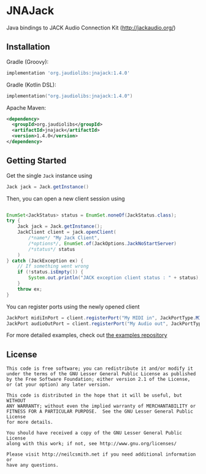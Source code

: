 # JNAJack

Java bindings to JACK Audio Connection Kit (http://jackaudio.org/)

## Installation

Gradle (Groovy):

```groovy
implementation 'org.jaudiolibs:jnajack:1.4.0'
```

Gradle (Kotlin DSL):

```kotlin
implementation("org.jaudiolibs:jnajack:1.4.0")
```

Apache Maven: 
```xml
<dependency>
  <groupId>org.jaudiolibs</groupId>
  <artifactId>jnajack</artifactId>
  <version>1.4.0</version>
</dependency>
```

## Getting Started

Get the single `Jack` instance using 
```java
Jack jack = Jack.getInstance()
```

Then, you can open a new client session using
```java

EnumSet<JackStatus> status = EnumSet.noneOf(JackStatus.class);
try {
    Jack jack = Jack.getInstance();
    JackClient client = jack.openClient(
        /*name*/ "My Jack Client",
        /*options*/, EnumSet.of(JackOptions.JackNoStartServer)
        /*status*/ status
    )
} catch (JackException ex) {
    // If something went wrong
    if (!status.isEmpty()) {
        System.out.println("JACK exception client status : " + status);
    }
    throw ex;
}
```

You can register ports using the newly opened client
```java
JackPort midiInPort = client.registerPort("My MIDI in", JackPortType.MIDI, JackPortFlags.JackPortIsInput);
JackPort audioOutPort = client.registerPort("My Audio out", JackPortType.MIDI, JackPortFlags.JackPortIsOutput);
```

For more detailed examples, check out [the examples repository](https://github.com/jaudiolibs/examples)

## License

```
This code is free software; you can redistribute it and/or modify it
under the terms of the GNU Lesser General Public License as published
by the Free Software Foundation; either version 2.1 of the License,
or (at your option) any later version.

This code is distributed in the hope that it will be useful, but WITHOUT
ANY WARRANTY; without even the implied warranty of MERCHANTABILITY or
FITNESS FOR A PARTICULAR PURPOSE.  See the GNU Lesser General Public License
for more details.

You should have received a copy of the GNU Lesser General Public License
along with this work; if not, see http://www.gnu.org/licenses/

Please visit http://neilcsmith.net if you need additional information or
have any questions.
```